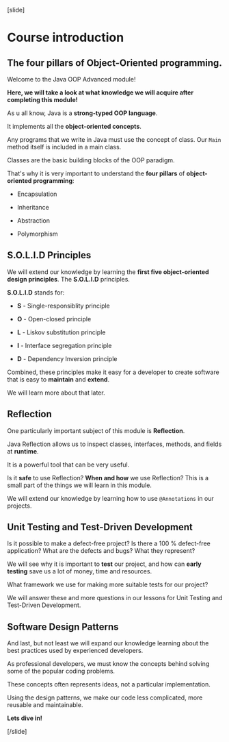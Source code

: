 [slide]

# Course introduction

## The four pillars of Object-Oriented programming.

Welcome to the Java OOP Advanced module!

**Here, we will take a look at what knowledge we will acquire after completing this module!**

As u all know, Java is a **strong-typed OOP language**.

It implements all the **object-oriented concepts**.

Any programs that we write in Java must use the concept of class. Our `Main` method itself is included in a main class.

Classes are the basic building blocks of the OOP paradigm.

That's why it is very important to understand the **four pillars** of **object-oriented programming**: 

- Encapsulation

- Inheritance

- Abstraction

- Polymorphism

## S.O.L.I.D Principles

We will extend our knowledge by learning the **first five object-oriented design principles**. The **S.O.L.I.D** principles.

**S.O.L.I.D** stands for:

- **S** - Single-responsiblity principle

- **O** - Open-closed principle

- **L** - Liskov substitution principle

- **I** - Interface segregation principle

- **D** - Dependency Inversion principle


Combined, these principles make it easy for a developer to create software that is easy to **maintain** and **extend**.

We will learn more about that later.

## Reflection

One particularly important subject of this module is **Reflection**.

Java Reflection allows us to inspect classes, interfaces, methods, and fields at **runtime**.

It is a powerful tool that can be very useful.

Is it **safe** to use Reflection? **When and how** we use Reflection? This is a small part of the things we will learn in this module.

We will extend our knowledge by learning how to use `@Annotations` in our projects.

## Unit Testing and Test-Driven Development

Is it possible to make a defect-free project? Is there a 100 % defect-free application? What are the defects and bugs? What they represent?

We will see why it is important to **test** our project, and how can **early testing** save us a lot of money, time and resources.

What framework we use for making more suitable tests for our project?

We will answer these and more questions in our lessons for Unit Testing and Test-Driven Development.

## Software Design Patterns

And last, but not least we will expand our knowledge learning about the best practices used by experienced developers.

As professional developers, we must know the concepts behind solving some of the popular coding problems.

These concepts often represents ideas, not a particular implementation.

Using the design patterns, we make our code less complicated, more reusable and maintainable. 

**Lets dive in!**



[/slide]
